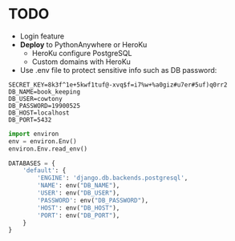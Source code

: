 # TODO
- Login feature
- **Deploy** to PythonAnywhere or HeroKu
  - HeroKu configure PostgreSQL
  - Custom domains with HeroKu
- Use .env file to protect sensitive info such as DB password:

```.env
SECRET_KEY=8k3f^1e+5kwf1tuf@-xvq$f=i7%w+%a0giz#u7er#5uf)q0rr2
DB_NAME=book_keeping
DB_USER=cowtony
DB_PASSWORD=19900525
DB_HOST=localhost
DB_PORT=5432
```

```python
import environ
env = environ.Env()
environ.Env.read_env()

DATABASES = {
    'default': {
        'ENGINE': 'django.db.backends.postgresql',
        'NAME': env("DB_NAME"),
        'USER': env("DB_USER"),
        'PASSWORD': env("DB_PASSWORD"),
        'HOST': env("DB_HOST"),
        'PORT': env("DB_PORT"),
    }
}
```